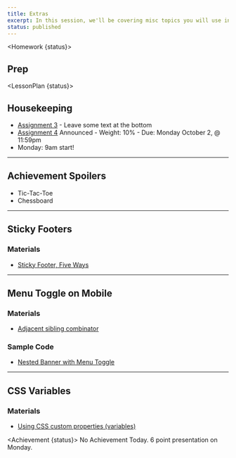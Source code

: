 ```yaml
---
title: Extras
excerpt: In this session, we'll be covering misc topics you will use in your final projects. 
status: published
---
```


<script>
	import Homework from "$lib/components/Homework.svelte";
	import LessonPlan from "$lib/components/LessonPlan.svelte";
	import Achievement from "$lib/components/Achievement.svelte";
</script>

<Homework {status}>

## Prep

</Homework>

<LessonPlan {status}>

## Housekeeping
- [Assignment 3](/courses/cpnt-260/assessments/assignment-3) - Leave some text at the bottom
- [Assignment 4](/courses/cpnt-260/assessments/assignment-4) Announced
		- Weight: 10%
		- Due: Monday October 2, @ 11:59pm
- Monday: 9am start!

---

<h2>Achievement Spoilers</h2>

- Tic-Tac-Toe
- Chessboard

---

<h2>Sticky Footers</h2>

### Materials
- [Sticky Footer, Five Ways](https://css-tricks.com/couple-takes-sticky-footer/)

---

<h2>Menu Toggle on Mobile</h2>

### Materials
- [Adjacent sibling combinator](https://developer.mozilla.org/en-US/docs/Web/CSS/Adjacent_sibling_combinator)

### Sample Code
- [Nested Banner with Menu Toggle](https://github.com/sait-wbdv/dailies-f23/tree/main/2023-09-25-media-flex/03-nested-flex-banner)

---

<h2>CSS Variables</h2>

### Materials
- [Using CSS custom properties (variables)](https://developer.mozilla.org/en-US/docs/Web/CSS/Using_CSS_custom_properties)

</LessonPlan>

<Achievement {status}>
No Achievement Today. 6 point presentation on Monday.
</Achievement>